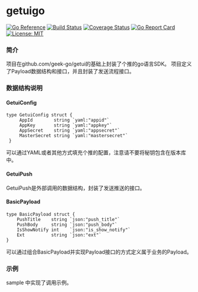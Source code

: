 getuigo
==========

[![Go Reference](https://pkg.go.dev/badge/github.com/akimimi/getuigo.svg)](https://pkg.go.dev/github.com/akimimi/getuigo)
[![Build Status](https://travis-ci.com/akimimi/getuigo.svg?branch=master)](https://travis-ci.com/akimimi/getuigo)
[![Coverage Status](https://coveralls.io/repos/github/akimimi/getuigo/badge.svg?branch=master)](https://coveralls.io/github/akimimi/getuigo?branch=master)
[![Go Report Card](https://goreportcard.com/badge/github.com/akimimi/getuigo)](https://goreportcard.com/report/github.com/akimimi/getuigo)
[![License: MIT](https://img.shields.io/badge/License-MIT-yellow.svg)](https://opensource.org/licenses/MIT)

### 简介
项目在github.com/geek-go/getui的基础上封装了个推的go语言SDK。
项目定义了Payload数据结构和接口，并且封装了发送流程接口。

### 数据结构说明
#### GetuiConfig
```
type GetuiConfig struct {
     AppId        string `yaml:"appid"`
     AppKey       string `yaml:"appkey"`
     AppSecret    string `yaml:"appsecret"`
     MasterSecret string `yaml:"mastersecret"`
 }
```
可以通过YAML或者其他方式填充个推的配置，注意请不要将秘钥包含在版本库中。

#### GetuiPush
GetuiPush是外部调用的数据结构，封装了发送推送的接口。

#### BasicPayload
```
type BasicPayload struct {
    PushTitle    string `json:"push_title"`
    PushBody     string `json:"push_body"`
    IsShowNotify int    `json:"is_show_notify"`
    Ext          string `json:"ext"`
}
```
可以通过组合BasicPayload并实现Payload接口的方式定义属于业务的Payload。

### 示例
sample 中实现了调用示例。



